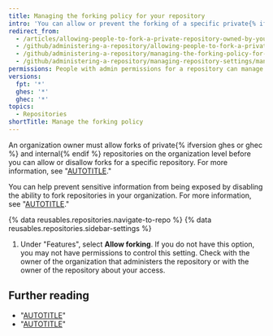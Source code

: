 ```yaml
---
title: Managing the forking policy for your repository
intro: 'You can allow or prevent the forking of a specific private{% ifversion ghes or ghec %} or internal{% endif %} repository owned by an organization.'
redirect_from:
  - /articles/allowing-people-to-fork-a-private-repository-owned-by-your-organization
  - /github/administering-a-repository/allowing-people-to-fork-a-private-repository-owned-by-your-organization
  - /github/administering-a-repository/managing-the-forking-policy-for-your-repository
  - /github/administering-a-repository/managing-repository-settings/managing-the-forking-policy-for-your-repository
permissions: People with admin permissions for a repository can manage the forking policy for the repository.
versions:
  fpt: '*'
  ghes: '*'
  ghec: '*'
topics:
  - Repositories
shortTitle: Manage the forking policy
---
```

An organization owner must allow forks of private{% ifversion ghes or ghec %} and internal{% endif %} repositories on the organization level before you can allow or disallow forks for a specific repository. For more information, see "[AUTOTITLE](/organizations/managing-organization-settings/managing-the-forking-policy-for-your-organization)."

You can help prevent sensitive information from being exposed by disabling the ability to fork repositories in your organization. For more information, see "[AUTOTITLE](/code-security/getting-started/best-practices-for-preventing-data-leaks-in-your-organization)."

{% data reusables.repositories.navigate-to-repo %}
{% data reusables.repositories.sidebar-settings %}
1. Under "Features", select **Allow forking**. If you do not have this option, you may not have permissions to control this setting. Check with the owner of the organization that administers the repository or with the owner of the repository about your access.

## Further reading

- "[AUTOTITLE](/pull-requests/collaborating-with-pull-requests/working-with-forks/about-forks)"
- "[AUTOTITLE](/organizations/managing-user-access-to-your-organizations-repositories/managing-repository-roles/repository-roles-for-an-organization)"
